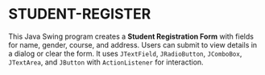 # STUDENT-REGISTER
This Java Swing program creates a **Student Registration Form** with fields for name, gender, course, and address. Users can submit to view details in a dialog or clear the form. It uses `JTextField`, `JRadioButton`, `JComboBox`, `JTextArea`, and `JButton` with `ActionListener` for interaction.
